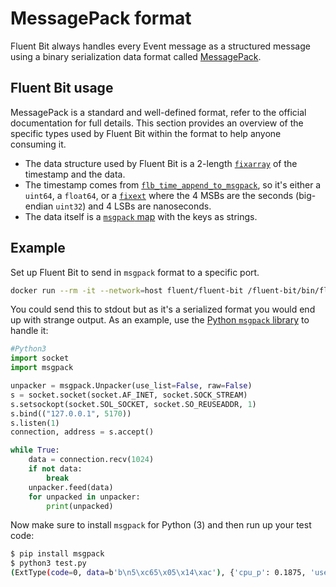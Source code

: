 # MessagePack format

Fluent Bit always handles every Event message as a structured message using a binary serialization data format called [MessagePack](https://msgpack.org/).

## Fluent Bit usage

MessagePack is a standard and well-defined format, refer to the official documentation for full details.
This section provides an overview of the specific types used by Fluent Bit within the format to help anyone consuming it.

- The data structure used by Fluent Bit is a 2-length [`fixarray`](https://github.com/msgpack/msgpack/blob/master/spec.md#array-format-family) of the timestamp and the data.
- The timestamp comes from [`flb_time_append_to_msgpack`](https://github.com/fluent/fluent-bit/blob/2138cee8f4878733956d42d82f6dcf95f0aa9339/src/flb_time.c#L197), so it's either a `uint64`, a `float64`, or a [`fixext`](https://github.com/msgpack/msgpack/blob/master/spec.md#ext-format-family) where the 4 MSBs are the seconds (big-endian `uint32`) and 4 LSBs are nanoseconds.
- The data itself is a [`msgpack` map](https://github.com/msgpack/msgpack/blob/master/spec.md#map-format-family) with the keys as strings.

## Example

Set up Fluent Bit to send in `msgpack` format to a specific port.

```bash
docker run --rm -it --network=host fluent/fluent-bit /fluent-bit/bin/fluent-bit -i cpu -o tcp://127.0.0.1:5170 -p format=msgpack -v
```

You could send this to stdout but as it's a serialized format you would end up with strange output.
As an example, use the [Python `msgpack` library](https://msgpack.org/#languages) to handle it:

```python
#Python3
import socket
import msgpack

unpacker = msgpack.Unpacker(use_list=False, raw=False)
s = socket.socket(socket.AF_INET, socket.SOCK_STREAM)
s.setsockopt(socket.SOL_SOCKET, socket.SO_REUSEADDR, 1)
s.bind(("127.0.0.1", 5170))
s.listen(1)
connection, address = s.accept()

while True:
    data = connection.recv(1024)
    if not data:
        break
    unpacker.feed(data)
    for unpacked in unpacker:
        print(unpacked)
```

Now make sure to install `msgpack` for Python (3) and then run up your test code:

```bash
$ pip install msgpack
$ python3 test.py
(ExtType(code=0, data=b'b\n5\xc65\x05\x14\xac'), {'cpu_p': 0.1875, 'user_p': 0.125, 'system_p': 0.0625, 'cpu0.p_cpu': 0.0, 'cpu0.p_user': 0.0, 'cpu0.p_system': 0.0, 'cpu1.p_cpu': 0.0, 'cpu1.p_user': 0.0, 'cpu1.p_system': 0.0, 'cpu2.p_cpu': 1.0, 'cpu2.p_user': 0.0, 'cpu2.p_system': 1.0, 'cpu3.p_cpu': 0.0, 'cpu3.p_user': 0.0, 'cpu3.p_system': 0.0, 'cpu4.p_cpu': 0.0, 'cpu4.p_user': 0.0, 'cpu4.p_system': 0.0, 'cpu5.p_cpu': 0.0, 'cpu5.p_user': 0.0, 'cpu5.p_system': 0.0, 'cpu6.p_cpu': 0.0, 'cpu6.p_user': 0.0, 'cpu6.p_system': 0.0, 'cpu7.p_cpu': 0.0, 'cpu7.p_user': 0.0, 'cpu7.p_system': 0.0, 'cpu8.p_cpu': 0.0, 'cpu8.p_user': 0.0, 'cpu8.p_system': 0.0, 'cpu9.p_cpu': 1.0, 'cpu9.p_user': 1.0, 'cpu9.p_system': 0.0, 'cpu10.p_cpu': 0.0, 'cpu10.p_user': 0.0, 'cpu10.p_system': 0.0, 'cpu11.p_cpu': 0.0, 'cpu11.p_user': 0.0, 'cpu11.p_system': 0.0, 'cpu12.p_cpu': 0.0, 'cpu12.p_user': 0.0, 'cpu12.p_system': 0.0, 'cpu13.p_cpu': 0.0, 'cpu13.p_user': 0.0, 'cpu13.p_system': 0.0, 'cpu14.p_cpu': 0.0, 'cpu14.p_user': 0.0, 'cpu14.p_system': 0.0, 'cpu15.p_cpu': 0.0, 'cpu15.p_user': 0.0, 'cpu15.p_system': 0.0})

```

